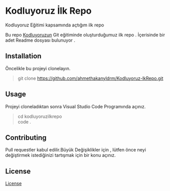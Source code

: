 # Kodluyoruz İlk Repo

Kodluyoruz Eğitimi kapsamında açtığım ilk repo

Bu repo [Kodluyoruzun](https://kodluyoruz.org) Git eğitiminde oluşturduğumuz ilk repo .
İçerisinde bir adet Readme dosyası bulunuyor .

## Installation

Öncelikle bu projeyi clonelayın.
> git clone <https://github.com/ahmethakanyldrm/Kodluyoruz-lkRepo.git>

## Usage

Projeyi cloneladıktan sonra Visual Studio Code Programında açınız.

> cd kodluyoruzilkrepo <br>
> code .

## Contributing

Pull requestler kabul edilir.Büyük Değişiklikler için , lütfen önce neyi değiştirmek istediğinizi tartışmak için bir konu açınız.

## License

[License](https://google.com)
